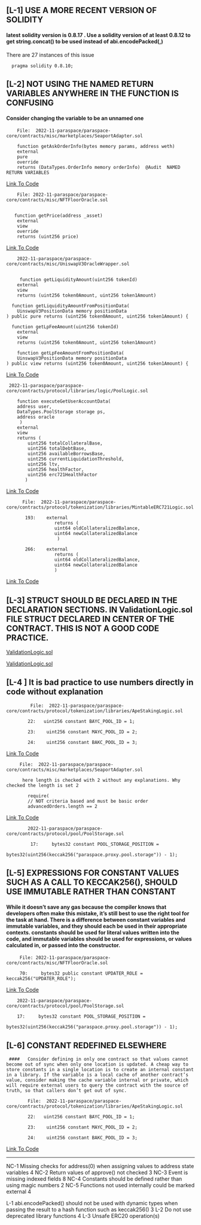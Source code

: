 ##

##   [L-1]   USE A MORE RECENT VERSION OF SOLIDITY

   
  ####  latest solidity version is 0.8.17 . Use a solidity version of at least 0.8.12 to get string.concat() to be used instead of abi.encodePacked(<str>,<str>)

There are 27 instances of this issue

      pragma solidity 0.8.10;


##

##  [L-2]  NOT USING THE NAMED RETURN VARIABLES ANYWHERE IN THE FUNCTION IS CONFUSING

  ####   Consider changing the variable to be an unnamed one

        File:  2022-11-paraspace/paraspace-core/contracts/misc/marketplaces/SeaportAdapter.sol

        function getAskOrderInfo(bytes memory params, address weth)
        external
        pure
        override
        returns (DataTypes.OrderInfo memory orderInfo)  @Audit  NAMED RETURN VARIABLES


[Link To Code](https://github.com/code-423n4/2022-11-paraspace/blob/main/paraspace-core/contracts/misc/marketplaces/SeaportAdapter.sol)

        File: 2022-11-paraspace/paraspace-core/contracts/misc/NFTFloorOracle.sol


       function getPrice(address _asset)
        external
        view
        override
        returns (uint256 price) 

 [Link To Code](https://github.com/code-423n4/2022-11-paraspace/blob/main/paraspace-core/contracts/misc/NFTFloorOracle.sol) 

        2022-11-paraspace/paraspace-core/contracts/misc/UniswapV3OracleWrapper.sol


         function getLiquidityAmount(uint256 tokenId)
        external
        view
        returns (uint256 token0Amount, uint256 token1Amount)

      function getLiquidityAmountFromPositionData(
        UinswapV3PositionData memory positionData
    ) public pure returns (uint256 token0Amount, uint256 token1Amount) {

      function getLpFeeAmount(uint256 tokenId)
        external
        view
        returns (uint256 token0Amount, uint256 token1Amount)

        function getLpFeeAmountFromPositionData(
        UinswapV3PositionData memory positionData
    ) public view returns (uint256 token0Amount, uint256 token1Amount) {

 [Link To Code](https://github.com/code-423n4/2022-11-paraspace/blob/main/paraspace-core/contracts/misc/UniswapV3OracleWrapper.sol) 


     2022-11-paraspace/paraspace-core/contracts/protocol/libraries/logic/PoolLogic.sol

        function executeGetUserAccountData(
        address user,
        DataTypes.PoolStorage storage ps,
        address oracle
         )
        external
        view
        returns (
            uint256 totalCollateralBase,
            uint256 totalDebtBase,
            uint256 availableBorrowsBase,
            uint256 currentLiquidationThreshold,
            uint256 ltv,
            uint256 healthFactor,
            uint256 erc721HealthFactor
           )


[Link To Code](https://github.com/code-423n4/2022-11-paraspace/blob/main/paraspace-core/contracts/protocol/libraries/logic/PoolLogic.sol)


          File:  2022-11-paraspace/paraspace-core/contracts/protocol/tokenization/libraries/MintableERC721Logic.sol

           193:    external
                      returns (
                      uint64 oldCollateralizedBalance,
                      uint64 newCollateralizedBalance
                       )

           266:    external
                      returns (
                      uint64 oldCollateralizedBalance,
                      uint64 newCollateralizedBalance
                      )


[Link To Code](https://github.com/code-423n4/2022-11-paraspace/blob/main/paraspace-core/contracts/protocol/tokenization/libraries/MintableERC721Logic.sol) 



             

##

## [L-3]   STRUCT SHOULD BE DECLARED IN THE DECLARATION SECTIONS. IN ValidationLogic.sol FILE STRUCT DECLARED IN CENTER OF THE CONTRACT. THIS IS NOT A GOOD CODE PRACTICE. 

[ValidationLogic.sol](https://github.com/code-423n4/2022-11-paraspace/blob/c6820a279c64a299a783955749fdc977de8f0449/paraspace-core/contracts/protocol/libraries/logic/ValidationLogic.sol#L225-L245)

[ValidationLogic.sol](https://github.com/code-423n4/2022-11-paraspace/blob/c6820a279c64a299a783955749fdc977de8f0449/paraspace-core/contracts/protocol/libraries/logic/ValidationLogic.sol#L478-L492)




##

##   [L-4 ]   It is bad practice to use numbers directly in code without explanation


             File:  2022-11-paraspace/paraspace-core/contracts/protocol/tokenization/libraries/ApeStakingLogic.sol

            22:   uint256 constant BAYC_POOL_ID = 1;

            23:    uint256 constant MAYC_POOL_ID = 2;

            24:    uint256 constant BAKC_POOL_ID = 3;


[Link To Code](https://github.com/code-423n4/2022-11-paraspace/blob/main/paraspace-core/contracts/protocol/tokenization/libraries/ApeStakingLogic.sol) 



         File:  2022-11-paraspace/paraspace-core/contracts/misc/marketplaces/SeaportAdapter.sol

          here length is checked with 2 without any explanations. Why checked the length is set 2 

            require(
            // NOT criteria based and must be basic order
            advancedOrders.length == 2 

[Link To Code](https://github.com/code-423n4/2022-11-paraspace/blob/main/paraspace-core/contracts/misc/marketplaces/SeaportAdapter.sol)


            2022-11-paraspace/paraspace-core/contracts/protocol/pool/PoolStorage.sol

             17:     bytes32 constant POOL_STORAGE_POSITION =
                  bytes32(uint256(keccak256("paraspace.proxy.pool.storage")) - 1);

##

## [L-5]  EXPRESSIONS FOR CONSTANT VALUES SUCH AS A CALL TO KECCAK256(), SHOULD USE IMMUTABLE RATHER THAN CONSTANT

  ####   While it doesn’t save any gas because the compiler knows that developers often make this mistake, it’s still best to use the right tool for the task at hand. There is a difference between constant variables and immutable variables, and they should each be used in their appropriate contexts. constants should be used for literal values written into the code, and immutable variables should be used for expressions, or values calculated in, or passed into the constructor.


         File: 2022-11-paraspace/paraspace-core/contracts/misc/NFTFloorOracle.sol

         70:     bytes32 public constant UPDATER_ROLE = keccak256("UPDATER_ROLE"); 

[Link To Code](https://github.com/code-423n4/2022-11-paraspace/blob/main/paraspace-core/contracts/misc/NFTFloorOracle.sol)


        2022-11-paraspace/paraspace-core/contracts/protocol/pool/PoolStorage.sol

        17:     bytes32 constant POOL_STORAGE_POSITION =
                  bytes32(uint256(keccak256("paraspace.proxy.pool.storage")) - 1);


##  [L-6]   CONSTANT REDEFINED ELSEWHERE

     ####   Consider defining in only one contract so that values cannot become out of sync when only one location is updated. A cheap way to store constants in a single location is to create an internal constant in a library. If the variable is a local cache of another contract’s value, consider making the cache variable internal or private, which will require external users to query the contract with the source of truth, so that callers don’t get out of sync.

            File:  2022-11-paraspace/paraspace-core/contracts/protocol/tokenization/libraries/ApeStakingLogic.sol

            22:   uint256 constant BAYC_POOL_ID = 1;

            23:    uint256 constant MAYC_POOL_ID = 2;

            24:    uint256 constant BAKC_POOL_ID = 3;


[Link To Code](https://github.com/code-423n4/2022-11-paraspace/blob/main/paraspace-core/contracts/protocol/tokenization/libraries/ApeStakingLogic.sol) 


 






--------------------------------------------------------------------------------------------------------------------------------------------------------------

NC-1	Missing checks for address(0) when assigning values to address state variables	4
NC-2	Return values of approve() not checked	3
NC-3	Event is missing indexed fields	8
NC-4	Constants should be defined rather than using magic numbers	2
NC-5	Functions not used internally could be marked external	4


L-1	abi.encodePacked() should not be used with dynamic types when passing the result to a hash function such as keccak256()	3
L-2	Do not use deprecated library functions	4
L-3	Unsafe ERC20 operation(s)
        


